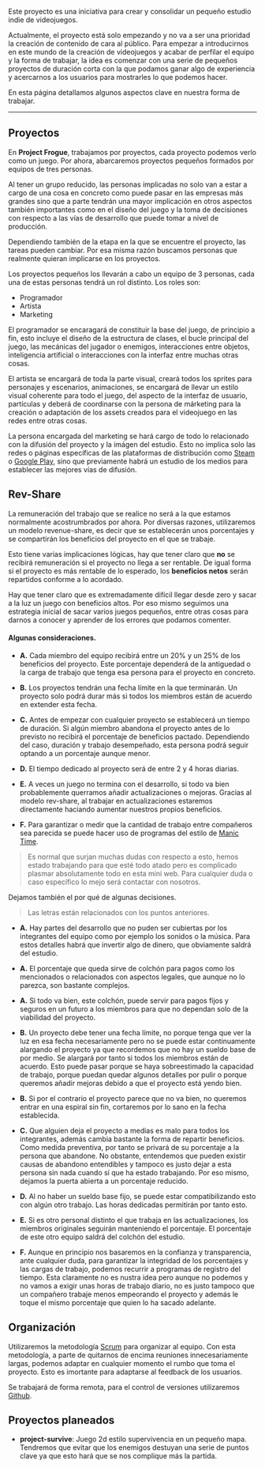 Este proyecto es una iniciativa para crear y consolidar un pequeño estudio indie de videojuegos.

Actualmente, el proyecto está solo empezando y no va a ser una prioridad la creación de contenido de cara al público. Para empezar a introducirnos en este mundo de la creación de videojuegos y acabar de perfilar el equipo y la forma de trabajar, la idea es comenzar con una serie de pequeños proyectos de duración corta con la que podamos ganar algo de experiencia y acercarnos a los usuarios para mostrarles lo que podemos hacer.

En esta página detallamos algunos aspectos clave en nuestra forma de trabajar.

---

## Proyectos

En **Project Frogue**, trabajamos por proyectos, cada proyecto podemos verlo como un juego. Por ahora, abarcaremos proyectos pequeños formados por equipos de tres personas.

Al tener un grupo reducido, las personas implicadas no solo van a estar a cargo de una cosa en concreto como puede pasar en las empresas más grandes sino que a parte tendrán una mayor implicación en otros aspectos también importantes como en el diseño del juego y la toma de decisiones con respecto a las vías de desarrollo que puede tomar a nivel de producción.

Dependiendo también de la etapa en la que se encuentre el proyecto, las tareas pueden cambiar.
Por esa misma razón buscamos personas que realmente quieran implicarse en los proyectos.

Los proyectos pequeños los llevarán a cabo un equipo de 3 personas, cada una de estas personas tendrá un rol distinto. Los roles son:

* Programador
* Artista
* Marketing

El programador se encaragará de constituir la base del juego, de principio a fin, esto incluye el diseño de la estructura de clases, el bucle principal del juego, las mecánicas del jugador o enemigos, interacciones entre objetos, inteligencia artificial o interacciones con la interfaz entre muchas otras cosas. 

El artista se encargará de toda la parte visual, creará todos los sprites para personajes y escenarios, animaciones, se encargará de llevar un estilo visual coherente para todo el juego, del aspecto de la interfaz de usuario, partículas y deberá de coordinarse con la persona de márketing para la creación o adaptación de los assets creados para el videojuego en las redes entre otras cosas.

La persona encargada del marketing se hará cargo de todo lo relacionado con la difusión del proyecto y la imágen del estudio.
Esto no implica solo las redes o páginas específicas de las plataformas de distribución como [Steam](https://store.steampowered.com/) o [Google Play](https://play.google.com/store/games), sino que previamente habrá un estudio de los medios para establecer las mejores vías de difusión.


## Rev-Share

La remuneración del trabajo que se realice no será a la que estamos normalmente acostrumbrados por ahora. Por diversas razones, utilizaremos un modelo revenue-share, es decir que se establecerán unos porcentajes y se compartirán los beneficios del proyecto en el que se trabaje.

Esto tiene varias implicaciones lógicas, hay que tener claro que **no** se recibirá remuneración si el proyecto no llega a ser rentable. De igual forma si el proyecto es más rentable de lo esperado, los **beneficios netos** serán repartidos conforme a lo acordado.

Hay que tener claro que es extremadamente difícil llegar desde zero y sacar a la luz un juego con beneficios altos. Por eso mismo seguimos una estrategia inicial de sacar varios juegos pequeños, entre otras cosas para darnos a conocer y aprender de los errores que podamos comenter.

#### Algunas consideraciones.

* **A.** Cada miembro del equipo recibirá entre un 20% y un 25% de los beneficios del proyecto. Este porcentaje dependerá de la antiguedad o la carga de trabajo que tenga esa persona para el proyecto en concreto.

* **B.** Los proyectos tendrán una fecha límite en la que terminarán. Un proyecto solo podrá durar más si todos los miembros están de acuerdo en extender esta fecha.

* **C.** Antes de empezar con cualquier proyecto se establecerá un tiempo de duración. Si algún miembro abandona el proyecto antes de lo previsto no recibirá el porcentaje de beneficios pactado. Dependiendo del caso, duración y trabajo desempeñado, esta persona podrá seguir optando a un porcentaje aunque menor.

* **D.** El tiempo dedicado al proyecto será de entre 2 y 4 horas diarias.

* **E.** A veces un juego no termina con el desarrollo, si todo va bien probablemente querramos añadir actualizaciones o mejoras. Gracias al modelo rev-share, al trabajar en actualizaciones estaremos directamente haciando aumentar nuestros propios beneficios.

* **F.** Para garantizar o medir que la cantidad de trabajo entre compañeros sea parecida se puede hacer uso de programas del estilo de [Manic Time](https://www.manictime.com/).

> Es normal que surjan muchas dudas con respecto a esto, hemos estado trabajando para que esté todo atado pero es complicado plasmar absolutamente todo en esta mini web. Para cualquier duda o caso específico lo mejo será contactar con nosotros.

Dejamos también el por qué de algunas decisiones.

> Las letras están relacionados con los puntos anteriores.

* **A.** Hay partes del desarrollo que no puden ser cubiertas por los integrantes del equipo como por ejemplo los sonidos o la música. Para estos detalles habrá que invertir algo de dinero, que obviamente saldrá del estudio.

* **A.** El porcentaje que queda sirve de colchón para pagos como los mencionados o relacionados con aspectos legales, que aunque no lo parezca, son bastante complejos.

* **A.** Si todo va bien, este colchón, puede servir para pagos fijos y seguros en un futuro a los miembros para que no dependan solo de la viabilidad del proyecto.

* **B.** Un proyecto debe tener una fecha límite, no porque tenga que ver la luz en esa fecha necesariamente pero no se puede estar continuamente alargando el proyecto ya que recordemos que no hay un sueldo base de por medio. Se alargará por tanto si todos los miembros están de acuerdo. Esto puede pasar porque se haya sobreestimado la capacidad de trabajo, porque puedan quedar algunos detalles por pulir o porque queremos añadir mejoras debido a que el proyecto está yendo bien.

* **B.** Si por el contrario el proyecto parece que no va bien, no queremos entrar en una espiral sin fin, cortaremos por lo sano en la fecha establecida.

* **C.** Que alguien deja el proyecto a medias es malo para todos los integrantes, además cambia bastante la forma de repartir beneficios. Como medida preventiva, por tanto se privará de su porcentaje a la persona que abandone. No obstante, entendemos que pueden existir causas de abandono entendibles y tampoco es justo dejar a esta persona sin nada cuando sí que ha estado trabajando. Por eso mismo, dejamos la puerta abierta a un porcentaje reducido.

* **D.** Al no haber un sueldo base fijo, se puede estar compatibilizando esto con algún otro trabajo. Las horas dedicadas permitirán por tanto esto.

* **E.** Si es otro personal distinto el que trabaja en las actualizaciones, los miembros originales seguirán manteniendo el porcentaje. El porcentaje de este otro equipo saldrá del colchón del estudio.

* **F.** Aunque en principio nos basaremos en la confianza y transparencia, ante cualquier duda, para garantizar la integridad de los porcentajes y las cargas de trabajo, podemos recurrir a programas de registro del tiempo. Esta claramente no es nustra idea pero aunque no podemos y no vamos a exigir unas horas de trabajo diario, no es justo tampoco que un compañero trabaje menos empeorando el proyecto y además le toque el mismo porcentaje que quien lo ha sacado adelante.

## Organización

Utilizaremos la metodología [Scrum](https://es.wikipedia.org/wiki/Scrum_(desarrollo_de_software)) para organizar al equipo. Con esta metodología, a parte de quitarnos de encima reuniones innecesariamente largas, podemos adaptar en cualquier momento el rumbo que toma el proyecto. Esto es imortante para adaptarse al feedback de los usuarios.

Se trabajará de forma remota, para el control de versiones utilizaremos [Github](https://github.com/).

## Proyectos planeados

  * **project-survive**: Juego 2d estilo supervivencia en un pequeño mapa. Tendremos que evitar que los enemigos destuyan una serie de puntos clave ya que esto hará que se nos complique más la partida.
